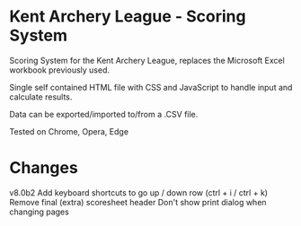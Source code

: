 # Kent Archery League - Scoring System
Scoring System for the Kent Archery League, replaces the Microsoft Excel workbook previously used. 

Single self contained HTML file with CSS and JavaScript to handle input and calculate results.

Data can be exported/imported to/from a .CSV file.

Tested on Chrome, Opera, Edge

# Changes
v8.0b2
Add keyboard shortcuts to go up / down row (ctrl + i / ctrl + k)
Remove final (extra) scoresheet header 
Don't show print dialog when changing pages
